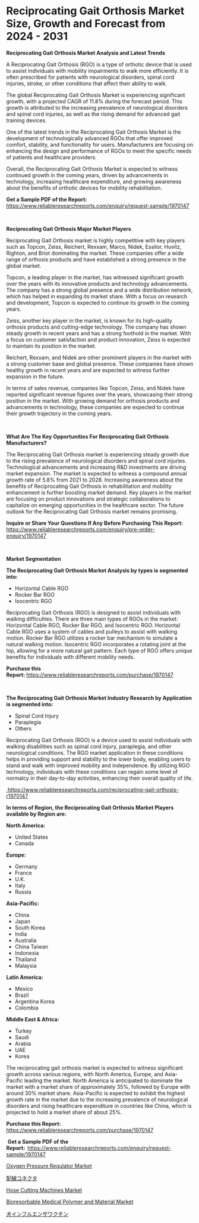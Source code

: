 <p><h1>Reciprocating Gait Orthosis Market Size, Growth and Forecast from 2024 - 2031</h1></p><p><strong>Reciprocating Gait Orthosis Market Analysis and Latest Trends</strong></p>
<p><p>A Reciprocating Gait Orthosis (RGO) is a type of orthotic device that is used to assist individuals with mobility impairments to walk more efficiently. It is often prescribed for patients with neurological disorders, spinal cord injuries, stroke, or other conditions that affect their ability to walk.</p><p>The global Reciprocating Gait Orthosis Market is experiencing significant growth, with a projected CAGR of 11.8% during the forecast period. This growth is attributed to the increasing prevalence of neurological disorders and spinal cord injuries, as well as the rising demand for advanced gait training devices.</p><p>One of the latest trends in the Reciprocating Gait Orthosis Market is the development of technologically advanced RGOs that offer improved comfort, stability, and functionality for users. Manufacturers are focusing on enhancing the design and performance of RGOs to meet the specific needs of patients and healthcare providers.</p><p>Overall, the Reciprocating Gait Orthosis Market is expected to witness continued growth in the coming years, driven by advancements in technology, increasing healthcare expenditure, and growing awareness about the benefits of orthotic devices for mobility rehabilitation.</p></p>
<p><strong>Get a Sample PDF of the Report:&nbsp;</strong> <a href="https://www.reliableresearchreports.com/enquiry/request-sample/1970147">https://www.reliableresearchreports.com/enquiry/request-sample/1970147</a></p>
<p>&nbsp;</p>
<p><strong>Reciprocating Gait Orthosis Major Market Players</strong></p>
<p><p>Reciprocating Gait Orthosis market is highly competitive with key players such as Topcon, Zeiss, Reichert, Rexxam, Marco, Nidek, Essilor, Huvitz, Righton, and Briot dominating the market. These companies offer a wide range of orthosis products and have established a strong presence in the global market.</p><p>Topcon, a leading player in the market, has witnessed significant growth over the years with its innovative products and technology advancements. The company has a strong global presence and a wide distribution network, which has helped in expanding its market share. With a focus on research and development, Topcon is expected to continue its growth in the coming years.</p><p>Zeiss, another key player in the market, is known for its high-quality orthosis products and cutting-edge technology. The company has shown steady growth in recent years and has a strong foothold in the market. With a focus on customer satisfaction and product innovation, Zeiss is expected to maintain its position in the market.</p><p>Reichert, Rexxam, and Nidek are other prominent players in the market with a strong customer base and global presence. These companies have shown healthy growth in recent years and are expected to witness further expansion in the future.</p><p>In terms of sales revenue, companies like Topcon, Zeiss, and Nidek have reported significant revenue figures over the years, showcasing their strong position in the market. With growing demand for orthosis products and advancements in technology, these companies are expected to continue their growth trajectory in the coming years.</p></p>
<p>&nbsp;</p>
<p><strong>What Are The Key Opportunities For Reciprocating Gait Orthosis Manufacturers?</strong></p>
<p><p>The Reciprocating Gait Orthosis market is experiencing steady growth due to the rising prevalence of neurological disorders and spinal cord injuries. Technological advancements and increasing R&D investments are driving market expansion. The market is expected to witness a compound annual growth rate of 5.8% from 2021 to 2028. Increasing awareness about the benefits of Reciprocating Gait Orthosis in rehabilitation and mobility enhancement is further boosting market demand. Key players in the market are focusing on product innovations and strategic collaborations to capitalize on emerging opportunities in the healthcare sector. The future outlook for the Reciprocating Gait Orthosis market remains promising.</p></p>
<p><strong>Inquire or Share Your Questions If Any Before Purchasing This Report:</strong> <a href="https://www.reliableresearchreports.com/enquiry/pre-order-enquiry/1970147">https://www.reliableresearchreports.com/enquiry/pre-order-enquiry/1970147</a></p>
<p>&nbsp;</p>
<p><strong>Market Segmentation</strong></p>
<p><strong>The Reciprocating Gait Orthosis Market Analysis by types is segmented into:</strong></p>
<p><ul><li>Horizontal Cable RGO</li><li>Rocker Bar RGO</li><li>Isocentric RGO</li></ul></p>
<p><p>Reciprocating Gait Orthosis (RGO) is designed to assist individuals with walking difficulties. There are three main types of RGOs in the market: Horizontal Cable RGO, Rocker Bar RGO, and Isocentric RGO. Horizontal Cable RGO uses a system of cables and pulleys to assist with walking motion. Rocker Bar RGO utilizes a rocker bar mechanism to simulate a natural walking motion. Isocentric RGO incorporates a rotating joint at the hip, allowing for a more natural gait pattern. Each type of RGO offers unique benefits for individuals with different mobility needs.</p></p>
<p><strong>Purchase this Report:&nbsp;</strong><a href="https://www.reliableresearchreports.com/purchase/1970147">https://www.reliableresearchreports.com/purchase/1970147</a></p>
<p>&nbsp;</p>
<p><strong>The Reciprocating Gait Orthosis Market Industry Research by Application is segmented into:</strong></p>
<p><ul><li>Spinal Cord Injury</li><li>Paraplegia</li><li>Others</li></ul></p>
<p><p>Reciprocating Gait Orthosis (RGO) is a device used to assist individuals with walking disabilities such as spinal cord injury, paraplegia, and other neurological conditions. The RGO market application in these conditions helps in providing support and stability to the lower body, enabling users to stand and walk with improved mobility and independence. By utilizing RGO technology, individuals with these conditions can regain some level of normalcy in their day-to-day activities, enhancing their overall quality of life.</p></p>
<p><a href="https://www.reliableresearchreports.com/reciprocating-gait-orthosis-r1970147">&nbsp;https://www.reliableresearchreports.com/reciprocating-gait-orthosis-r1970147</a></p>
<p><strong>In terms of Region, the Reciprocating Gait Orthosis Market Players available by Region are:</strong></p>
<p>
    <p> <strong> North America: </strong>
        <ul>
            <li>United States</li>
            <li>Canada</li>
        </ul>
        </p> 
    <p> <strong> Europe: </strong>
        <ul>
            <li>Germany</li>
            <li>France</li>
            <li>U.K.</li>
            <li>Italy</li>
            <li>Russia</li>
        </ul>
        </p> 
    <p> <strong> Asia-Pacific: </strong>
        <ul>
            <li>China</li>
            <li>Japan</li>
            <li>South Korea</li>
            <li>India</li>
            <li>Australia</li>
            <li>China Taiwan</li>
            <li>Indonesia</li>
            <li>Thailand</li>
            <li>Malaysia</li>
        </ul>
        </p> 
    <p> <strong> Latin America: </strong>
        <ul>
            <li>Mexico</li>
            <li>Brazil</li>
            <li>Argentina Korea</li>
            <li>Colombia</li>
        </ul>
        </p> 
    <p> <strong> Middle East & Africa: </strong>
        <ul>
            <li>Turkey</li>
            <li>Saudi</li>
            <li>Arabia</li>
            <li>UAE</li>
            <li>Korea</li>
        </ul>
    </p>
    </p>
<p><p>The reciprocating gait orthosis market is expected to witness significant growth across various regions, with North America, Europe, and Asia-Pacific leading the market. North America is anticipated to dominate the market with a market share of approximately 35%, followed by Europe with around 30% market share. Asia-Pacific is expected to exhibit the highest growth rate in the market due to the increasing prevalence of neurological disorders and rising healthcare expenditure in countries like China, which is projected to hold a market share of about 25%.</p></p>
<p><strong>Purchase this Report: </strong><a href="https://www.reliableresearchreports.com/purchase/1970147">https://www.reliableresearchreports.com/purchase/1970147</a></p>
<p>&nbsp;<strong>Get a Sample PDF of the Report:&nbsp;&nbsp;</strong><a href="https://www.reliableresearchreports.com/enquiry/request-sample/1970147">https://www.reliableresearchreports.com/enquiry/request-sample/1970147</a></p>
<p><strong></strong></p>
<p><p><a href="https://github.com/ashman753/Market-Research-Report-List-1/blob/main/oxygen-pressure-regulator-market.md">Oxygen Pressure Regulator Market</a></p><p><a href="https://github.com/ihabdkwlxs948/Market-Research-Report-List-2/blob/main/504964248289.md">配線コネクタ</a></p><p><a href="https://view.publitas.com/reportprime-1/hose-cutting-machines-market-competitive-analysis-market-trends-and-forecast-to-2031/">Hose Cutting Machines Market</a></p><p><a href="https://cautious-neon-760.notion.site/Analyzing-Bioresorbable-Medical-Polymer-and-Material-Market-Global-Industry-Perspective-and-Forecas-c361a9c8c88e453cbfe3daef0fb8a475">Bioresorbable Medical Polymer and Material Market</a></p><p><a href="https://github.com/dadanedu33/Market-Research-Report-List-1/blob/main/869106048290.md">犬インフルエンザワクチン</a></p></p>